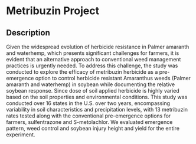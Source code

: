 # Metribuzin Project
## Description
Given the widespread evolution of herbicide resistance in Palmer amaranth and waterhemp, which presents significant challenges for farmers, it is evident that an alternative approach to conventional weed management practices is urgently needed. To address this challenge, the study was conducted to explore the efficacy of metribuzin herbicide as a pre-emergence option to control herbicide resistant Amaranthus weeds (Palmer amaranth and waterhemp) in soybean while documenting the relative soybean response. Since dose of soil applied herbicide is highly varied based on the soil properties and environmental conditions. This study was conducted over 16 states in the U.S. over two years, encompassing variability in soil characteristics and precipitation levels, with 13 metribuzin rates tested along with the conventional pre-emergence options for farmers, sulfentrazone and S-metolachlor. We evaluated emergence pattern, weed control and soybean injury height and yield for the entire experiment. 
